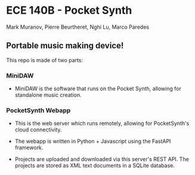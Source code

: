 # ECE 140B - Pocket Synth

Mark Muranov, Pierre Beurtheret, Nghi Lu, Marco Paredes

## Portable music making device!

This repo is made of two parts:

### MiniDAW

- MiniDAW is the software that runs on the Pocket Synth, allowing for standalone music creation. 

### PocketSynth Webapp

- This is the web server which runs remotely, allowing for PocketSynth's cloud connectivity.

- The webapp is written in Python + Javascript using the FastAPI framework.

- Projects are uploaded and downloaded via this server's REST API. The projects are stored as XML text documents in a SQLite database.
